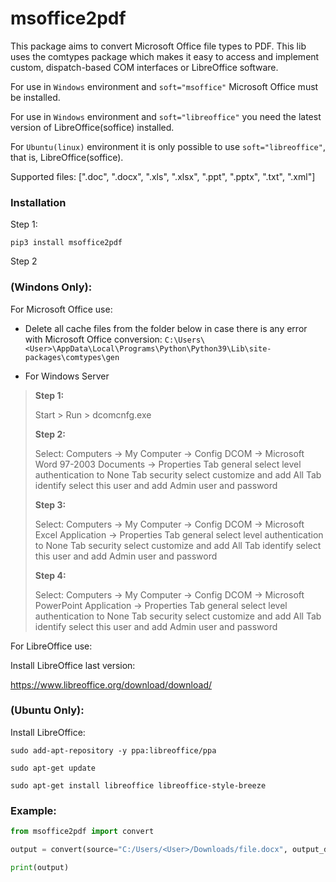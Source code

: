 # msoffice2pdf

This package aims to convert Microsoft Office file types to PDF. This lib uses the comtypes package which makes it easy to access and implement custom, dispatch-based COM interfaces or LibreOffice software.

For use in `Windows` environment and `soft="msoffice"` Microsoft Office must be installed.

For use in `Windows` environment and `soft="libreoffice"` you need the latest version of LibreOffice(soffice) installed.

For `Ubuntu(linux)` environment it is only possible to use `soft="libreoffice"`, that is, LibreOffice(soffice).

Supported files: [".doc", ".docx", ".xls", ".xlsx", ".ppt", ".pptx", ".txt", ".xml"]


### Installation

Step 1:

`pip3 install msoffice2pdf`

Step 2

### (Windons Only):

For Microsoft Office use:

*   Delete all cache files from the folder below in case there is any error with Microsoft Office conversion:
 `C:\Users\<User>\AppData\Local\Programs\Python\Python39\Lib\site-packages\comtypes\gen`

*   For Windows Server

> **Step 1:**
>
> Start > Run > dcomcnfg.exe
>
> **Step 2:**
>
>  Select: Computers -> My Computer -> Config DCOM -> Microsoft Word 97-2003 Documents -> Properties
>  Tab general select level authentication to None
>  Tab security select customize and add All
>  Tab identify select this user and add Admin user and password
>  
> **Step 3:**
>  
> Select: Computers -> My Computer -> Config DCOM -> Microsoft Excel Application -> Properties
> Tab general select level authentication to None
> Tab security select customize and add All
> Tab identify select this user and add Admin user and password
>  
> **Step 4:**
>  
> Select: Computers -> My Computer -> Config DCOM -> Microsoft PowerPoint Application -> Properties
> Tab general select level authentication to None
> Tab security select customize and add All
> Tab identify select this user and add Admin user and password


For LibreOffice use:

Install LibreOffice last version:

https://www.libreoffice.org/download/download/

###  (Ubuntu Only):

Install LibreOffice:

`sudo add-apt-repository -y ppa:libreoffice/ppa`

`sudo apt-get update`

`sudo apt-get install libreoffice libreoffice-style-breeze`

### Example:

```python
from msoffice2pdf import convert

output = convert(source="C:/Users/<User>/Downloads/file.docx", output_dir="C:/Users/<User>/Downloads", soft="msoffice")

print(output)
```


